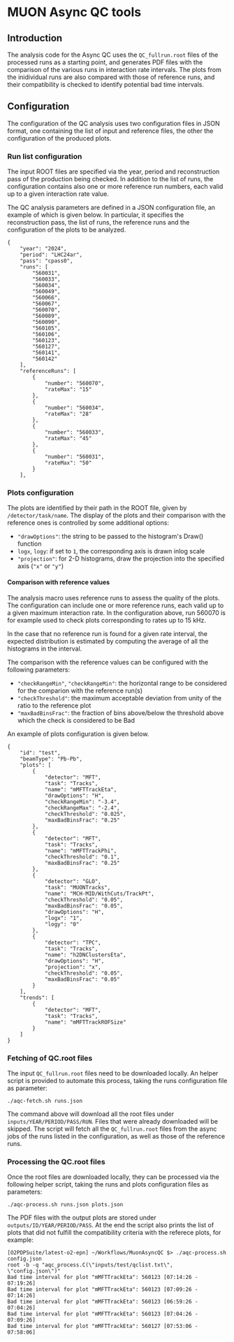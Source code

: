 # MUON Async QC tools

## Introduction

The analysis code for the Async QC uses the `QC_fullrun.root` files of the processed runs as a starting point, and generates PDF files with the comparison of the various runs in interaction rate intervals. The plots from the inidividual runs are also compared with those of reference runs, and their compatibility is checked to identify potential bad time intervals.

## Configuration

The configuration of the QC analysis uses two configuration files in JSON format, one containing the list of input and reference files, the other the configuration of the produced plots.

### Run list configuration

The input ROOT files are specified via the year, period and reconstruction pass of the production being checked. In addition to the list of runs, the configuration contains also one or more reference run numbers, each valid up to a given interaction rate value.

The QC analysis parameters are defined in a JSON configuration file, an example of which is given below.
In particular, it specifies the reconstruction pass, the list of runs, the reference runs and the configuration of the plots to be analyzed.

```
{
    "year": "2024",
    "period": "LHC24ar",
    "pass": "cpass0",
    "runs": [
        "560031",
        "560033",
        "560034",
        "560049",
        "560066",
        "560067",
        "560070",
        "560089",
        "560090",
        "560105",
        "560106",
        "560123",
        "560127",
        "560141",
        "560142"
    ],
    "referenceRuns": [
        {
            "number": "560070",
            "rateMax": "15"
        },
        {
            "number": "560034",
            "rateMax": "28"
        },
        {
            "number": "560033",
            "rateMax": "45"
        },
        {
            "number": "560031",
            "rateMax": "50"
        }
    ],
```

### Plots configuration

The plots are identified by their path in the ROOT file, given by `/detector/task/name`.
The display of the plots and their comparison with the reference ones is controlled by some additional options:
* `"drawOptions"`: the string to be passed to the histogram's Draw() function
* `logx`, `logy`: if set to `1`, the corresponding axis is drawn inlog scale
* `"projection"`: for 2-D histograms, draw the projection into the specified axis (`"x"` or `"y"`)

#### Comparison with reference values

The analysis macro uses reference runs to assess the quality of the plots. The configuration can include one or more reference runs, each valid up to a given maximum interaction rate. In the configuration above, run 560070 is for example used to check plots corresponding to rates up to 15 kHz.

In the case that no reference run is found for a given rate interval, the expected distribution is estimated by computing the average of all the histograms in the interval.

The comparison with the reference values can be configured with the following parameters:
* `"checkRangeMin"`, `"checkRangeMin"`: the horizontal range to be considered for the comparion with the reference run(s)
* `"checkThreshold"`: the maximum acceptable deviation from unity of the ratio to the reference plot
* `"maxBadBinsFrac"`: the fraction of bins above/below the threshold above which the check is considered to be Bad


An example of plots configuration is given below.

```
{
    "id": "test",
    "beamType": "Pb-Pb",
    "plots": [
        {
            "detector": "MFT",
            "task": "Tracks",
            "name": "mMFTTrackEta",
            "drawOptions": "H",
            "checkRangeMin": "-3.4",
            "checkRangeMax": "-2.4",
            "checkThreshold": "0.025",
            "maxBadBinsFrac": "0.25"
        },
        {
            "detector": "MFT",
            "task": "Tracks",
            "name": "mMFTTrackPhi",
            "checkThreshold": "0.1",
            "maxBadBinsFrac": "0.25"
        },
        {
            "detector": "GLO",
            "task": "MUONTracks",
            "name": "MCH-MID/WithCuts/TrackPt",
            "checkThreshold": "0.05",
            "maxBadBinsFrac": "0.05",
            "drawOptions": "H",
            "logx": "1",
            "logy": "0"
        },
        {
            "detector": "TPC",
            "task": "Tracks",
            "name": "h2DNClustersEta",
            "drawOptions": "H",
            "projection": "x",
            "checkThreshold": "0.05",
            "maxBadBinsFrac": "0.05"
        }
    ],
    "trends": [
        {
            "detector": "MFT",
            "task": "Tracks",
            "name": "mMFTTrackROFSize"
        }
    ]
}
```

### Fetching of QC.root files

The input `QC_fullrun.root` files need to be downloaded locally. An helper script is provided to automate this process, taking the runs configuration file as parameter:
```
./aqc-fetch.sh runs.json
```

The command above will download all the root files under `inputs/YEAR/PERIOD/PASS/RUN`. Files that were already downloaded will be skipped.
The script will fetch all the `QC_fullrun.root` files from the async jobs of the runs listed in the configuration, as well as those of the reference runs.

### Processing the QC.root files

Once the root files are downloaded locally, they can be processed via the following helper script, taking the runs and plots configuration files as parameters:

```
./aqc-process.sh runs.json plots.json
```

The PDF files with the output plots are stored under `outputs/ID/YEAR/PERIOD/PASS`.
At the end the script also prints the list of plots that did not fulfill the compatibility criteria with the referece plots, for example:

```
[O2PDPSuite/latest-o2-epn] ~/Workflows/MuonAsyncQC $> ./aqc-process.sh config.json 
root -b -q "aqc_process.C(\"inputs/test/qclist.txt\", \"config.json\")"
Bad time interval for plot "mMFTTrackEta": 560123 [07:14:26 - 07:19:26]
Bad time interval for plot "mMFTTrackEta": 560123 [07:09:26 - 07:14:26]
Bad time interval for plot "mMFTTrackEta": 560123 [06:59:26 - 07:04:26]
Bad time interval for plot "mMFTTrackEta": 560123 [07:04:26 - 07:09:26]
Bad time interval for plot "mMFTTrackEta": 560127 [07:53:06 - 07:58:06]
```
